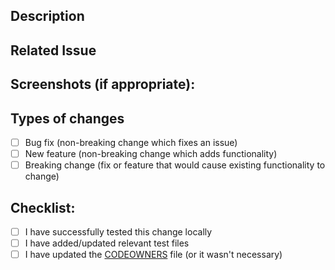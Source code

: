 <!--- Provide a general summary of your changes in the Title above -->

## Description

<!--- Describe your changes in detail -->

## Related Issue

<!--- If this bug addresses an existing issue, please link to the issue here: -->

## Screenshots (if appropriate):

## Types of changes

<!--- What types of changes does your code introduce? Put an `x` in all the boxes that apply: -->

- [ ] Bug fix (non-breaking change which fixes an issue)
- [ ] New feature (non-breaking change which adds functionality)
- [ ] Breaking change (fix or feature that would cause existing functionality to change)

## Checklist:

<!--- Go over all the following points, and put an `x` in all the boxes that apply. -->
<!--- If you're unsure about any of these, don't hesitate to ask. We're here to help! -->

- [ ] I have successfully tested this change locally
- [ ] I have added/updated relevant test files
- [ ] I have updated the [CODEOWNERS](CODEOWNERS) file (or it wasn't necessary)
